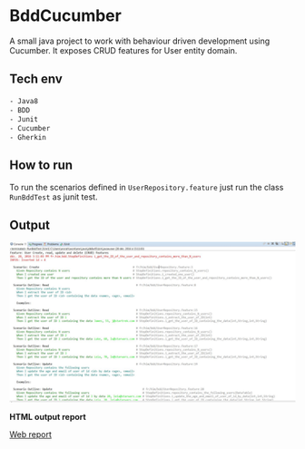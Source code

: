 # BddCucumber
A small java project to work with behaviour driven development using Cucumber. It exposes CRUD features for User entity domain.

## Tech env
    - Java8
    - BDD
    - Junit
    - Cucumber
    - Gherkin


## How to run

To run the scenarios defined in `UserRepository.feature` just run the class `RunBddTest` as junit test.

## Output


![Console](ConsoleOutput.JPG) 

**HTML output report**

[Web report](/target/cucumber/user.html/index.html) 